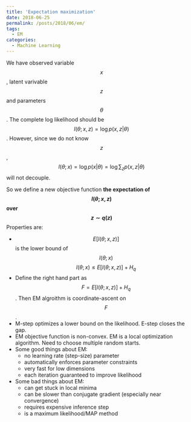 ```yaml
---
title: 'Expectation maximization'
date: 2018-06-25
permalink: /posts/2018/06/em/
tags:
  - EM
categories:
  - Machine Learning
---
```


We have observed variable $$x$$, latent varivable $$z$$ and parameters $$\theta$$. The complete log likelihood should be 
$$l(\theta;x,z) = \log p(x,z | \theta)$$. However, since we do not know $$z$$, $$l(\theta;x) = \log p(x | \theta) = \log \sum_z p(x,z | \theta)$$ will not decouple.

So we define a new objective function **the expectation of $$l(\theta;x,z)$$ over $$z \sim q(z)$$**
Properties are:
* $$E[l(\theta;x,z)]$$ is the lower bound of $$l(\theta;x)$$ 
		$$l(\theta;x) \leq E[l(\theta;x,z)] + H_q$$
* Define the right hand part as $$F = E[l(\theta;x,z)] + H_q$$. Then EM algroithm is coordinate-ascent on $$F$$.
* M-step optimizes a lower bound on the likelihood. E-step closes the gap.
* EM objective function is non-convex. EM is a local optimization algorithm. Need to choose multiple random starts.
* Some good things about EM:
	* no learning rate (step-size) parameter
	* automatically enforces parameter constraints
	* very fast for low dimensions
	* each iteration guaranteed to improve likelihood
* Some bad things about EM:
	* can get stuck in local minima
	* can be slower than conjugate gradient (especially near convergence)
	* requires expensive inference step
	* is a maximum likelihood/MAP method